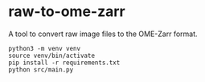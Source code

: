 # raw-to-ome-zarr
A tool to convert raw image files to the OME-Zarr format.

```
python3 -m venv venv
source venv/bin/activate
pip install -r requirements.txt
python src/main.py
```
